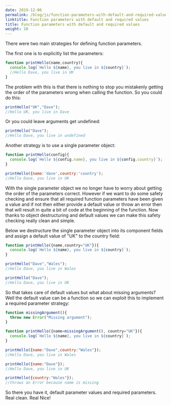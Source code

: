 ```yaml
---
date: 2019-12-06
permalink: /blog/js/function-parameters-with-default-and-required-values
linktitle: Function parameters with default and required values
title: Function parameters with default and required values 
weight: 10
---
```


There were two main strategies for defining function parameters. 

The first one is to explicitly list the parameters:
```javascript
function printHello(name,country){
  console.log(`Hello ${name}, you live in ${country}`);
  //Hello Dave, you live in UK
}
```

The problem with this is that there is nothing to stop you mistakenly getting the order of the parameters wrong when calling the function. So you could do this:

```javascript
printHello("UK","Dave");
//Hello UK, you live in Dave
```


Or you could leave arguments get undefined:

```javascript
printHello("Dave");
//Hello Dave, you live in undefined
```


Another strategy is to use a single parameter object:
```javascript
function printHello(config){
  console.log(`Hello ${config.name}, you live in ${config.country}`);
}

printHello({name:'dave',country:'country');
//Hello Dave, you live in UK
```
With the single parameter object we no longer have to worry about getting the order of the parameters correct. However if we want to do some safety checking and ensure that all required function parameters have been given a value and if not then either provide a default value or throw an error then that will result in quite a bit of code at the beginning of the function.  Now thanks to object destructuring and default values we can make this safety checking really clean and simple.

Below we destructure the single parameter object into its component fields and assign a default value of "UK" to the country field:

```javascript
function printHello({name,country="UK"}){
  console.log(`Hello ${name}, you live in ${country}`);
}

printHello("Dave","Wales");
//Hello Dave, you live in Wales

printHello("Dave");
//Hello Dave, you live in UK
```
So that takes care of default values but what about missing arguments? Well the default value can be a function so we can exploit this to implement a required parameter strategy:

```javascript
function missingArgument(){
  throw new Error("Missing argument");
}

function printHello({name=missingArgument(), country="UK"}){
  console.log(`Hello ${name}, you live in ${country}`);
}

printHello({name:"Dave",country:"Wales"});
//Hello Dave, you live in Wales

printHello({name:"Dave"});
//Hello Dave, you live in UK

printHello({country:"Wales"});
//throws an Error because name is missing
```

So there you have it, default parameter values and required parameters. Real clean. Real Nice!




